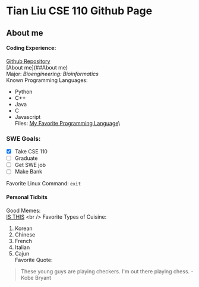 # Tian Liu CSE 110 Github Page
## About me
#### Coding Experience:
[Github Repository](https://github.com/ttl074)\
[About me](##About me)\
Major: *Bioengineering: Bioinformatics*\
Known Programming Languages:
- Python
- C++
- Java
- C
- Javascript<br />
Files:
[My Favorite Programming Language](README.md)\
### SWE Goals:
- [x] Take CSE 110
- [ ] Graduate
- [ ] Get SWE job
- [ ] Make Bank

Favorite Linux Command: `exit`
#### Personal Tidbits
Good Memes: <br />
[IS THIS](https://cdn.vox-cdn.com/thumbor/ka3Ms2H5-IqCxnzTYS9SJKFqXgw=/0x0:500x375/1920x0/filters:focal(0x0:500x375):format(webp):no_upscale()/cdn.vox-cdn.com/uploads/chorus_asset/file/10835833/n4scgse21iuz.jpg) <br />
Favorite Types of Cuisine:
1. Korean
2. Chinese
3. French
4. Italian
5. Cajun<br />
Favorite Quote: 
> These young guys are playing checkers. I'm out there playing chess. - Kobe Bryant <br />

